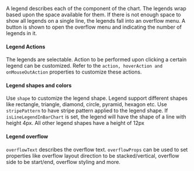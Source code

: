 <div>
  <p>
    A legend describes each of the component of the chart. The legends wrap based upon the space available for
    them. If there is not enough space to show all legends on a single line, the legends fall into an overflow
    menu. A button is shown to open the overflow menu and indicating the number of legends in it.
  </p>
  <h4>Legend Actions</h4>
  <p>
    The legends are selectable. Action to be performed upon clicking a certain legend can be customized. Refer
    to the <code>action, hoverAction and onMouseOutAction</code> properties to customize these actions.
  </p>
  <h4>Legend shapes and colors</h4>
  <p>
    Use <code>shape</code> to customize the legend shape. Legend support different shapes like rectangle,
    triangle, diamond, circle, pyramid, hexagon etc. Use <code>stripePattern</code> to have stripe pattern
    applied to the legend shape. If <code>isLineLegendInBarChart</code> is set, the legend will have the shape
    of a line with height 4px. All other legend shapes have a height of 12px
  </p>
  <h4>Legend overflow</h4>
  <p>
    <code>overflowText</code> describes the overflow text. <code>overflowProps</code> can be used to set
    properties like overflow layout direction to be stacked/vertical, overflow side to be start/end, overflow
    styling and more.
  </p>
</div>
